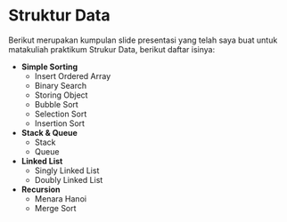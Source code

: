 # Struktur Data
Berikut merupakan kumpulan slide presentasi yang telah saya buat untuk matakuliah praktikum Strukur Data, berikut daftar isinya:
<ul>
  <li>
    <b>Simple Sorting</b>
      <ul>
        <li>Insert Ordered Array</li>
        <li>Binary Search</li>
        <li>Storing Object</li>
        <li>Bubble Sort</li>
        <li>Selection Sort</li>
        <li>Insertion Sort</li>
      </ul>
  </li>
  <li>
    <b>Stack & Queue</b>
      <ul>
        <li>Stack</li>
        <li>Queue</li>
      </ul>
  </li>
  <li>
    <b>Linked List</b>
      <ul>
        <li>Singly Linked List</li>
        <li>Doubly Linked List</li>
      </ul>
  </li>
  <li>
    <b>Recursion</b>
      <ul>
        <li>Menara Hanoi</li>
        <li>Merge Sort</li>
      </ul>
  </li>
</ul>
  
